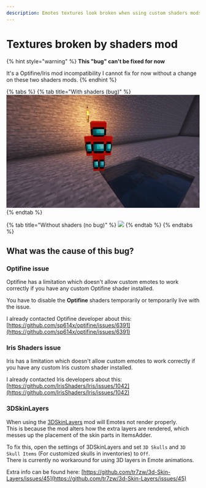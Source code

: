 ```yaml
---
description: Emotes textures look broken when using custom shaders mods (1.17+)
---
```


# Textures broken by shaders mod

{% hint style="warning" %}
**This "bug" can't be fixed for now**

It's a Optifine/Iris mod incompatibility I cannot fix for now without a change on these two shaders mods.
{% endhint %}

{% tabs %}
{% tab title="With shaders (bug)" %}
![](<../../.gitbook/assets/image (51) (2) (1).png>)
{% endtab %}

{% tab title="Without shaders (no bug)" %}
![](<../../.gitbook/assets/image (64).png>)
{% endtab %}
{% endtabs %}

## What was the cause of this bug?

### Optifine issue

Optifine has a limitation which doesn't allow custom emotes to work correctly if you have any custom Optifine shader installed.

You have to disable the **Optifine** shaders temporarily or temporarily live with the issue.

I already contacted Optifine developer about this: [https://github.com/sp614x/optifine/issues/6391](https://github.com/sp614x/optifine/issues/6391)

### Iris Shaders issue

Iris has a limitation which doesn't allow custom emotes to work correctly if you have any custom Iris custom shader installed.

I already contacted Iris developers about this: [https://github.com/IrisShaders/Iris/issues/1042](https://github.com/IrisShaders/Iris/issues/1042)

### 3DSkinLayers

When using the [3DSkinLayers](https://www.curseforge.com/minecraft/mc-mods/skin-layers-3d) mod will Emotes not render properly.\
This is because the mod alters how the extra layers are rendered, which messes up the placement of the skin parts in ItemsAdder.

To fix this, open the settings of 3DSkinLayers and set `3D Skulls` and `3D Skull Items` (For customized skulls in inventories) to `Off`.\
There is currently no workaround for using 3D layers in Emote animations.

Extra info can be found here: [https://github.com/tr7zw/3d-Skin-Layers/issues/45](https://github.com/tr7zw/3d-Skin-Layers/issues/45)
